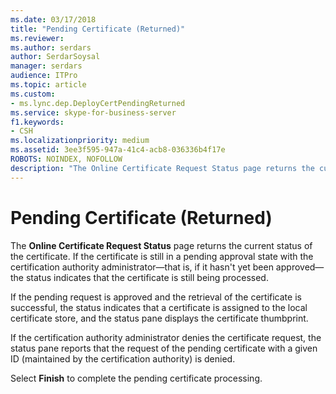 ```yaml
---
ms.date: 03/17/2018
title: "Pending Certificate (Returned)"
ms.reviewer: 
ms.author: serdars
author: SerdarSoysal
manager: serdars
audience: ITPro
ms.topic: article
ms.custom:
- ms.lync.dep.DeployCertPendingReturned
ms.service: skype-for-business-server
f1.keywords:
- CSH
ms.localizationpriority: medium
ms.assetid: 3ee3f595-947a-41c4-acb8-036336b4f17e
ROBOTS: NOINDEX, NOFOLLOW
description: "The Online Certificate Request Status page returns the current status of the certificate. If the certificate is still in a pending approval state with the certification authority administrator—that is, if it hasn't yet been approved—the status indicates that the certificate is still being processed."
---
```


# Pending Certificate (Returned)
 
The **Online Certificate Request Status** page returns the current status of the certificate. If the certificate is still in a pending approval state with the certification authority administrator—that is, if it hasn't yet been approved—the status indicates that the certificate is still being processed.
  
If the pending request is approved and the retrieval of the certificate is successful, the status indicates that a certificate is assigned to the local certificate store, and the status pane displays the certificate thumbprint.
  
If the certification authority administrator denies the certificate request, the status pane reports that the request of the pending certificate with a given ID (maintained by the certification authority) is denied.
  
Select **Finish** to complete the pending certificate processing.
  


